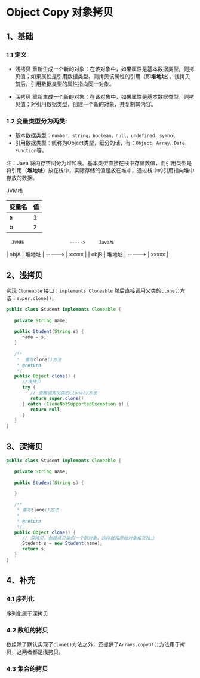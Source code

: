 # Object Copy 对象拷贝

## 1、基础

### 1.1 定义
- 浅拷贝
重新生成一个新的对象：在该对象中，如果属性是基本数据类型，则拷贝值；如果属性是引用数据类型，则拷贝该属性的引用（即**堆地址**）。浅拷贝前后，引用数据类型的属性指向同一对象。

- 深拷贝
重新生成一个新的对象：在该对象中，如果属性是基本数据类型，则拷贝值；对引用数据类型，创建一个新的对象，并复制其内容。

### 1.2 变量类型分为两类:
- 基本数据类型：```number，string，boolean，null，undefined，symbol```
- 引用数据类型：统称为Object类型，细分的话，有：```Object，Array，Date，Function```等。

注：Java 将内存空间分为堆和栈。基本类型直接在栈中存储数值，而引用类型是将引用（**堆地址**）放在栈中，实际存储的值是放在堆中，通过栈中的引用指向堆中存放的数据。

JVM栈

| 变量名 | 值 |
| ---  | ---|
|   a   |  1 |
|   b   |  2 |

      JVM栈                 ----->     Java堆
| objA  |  堆地址  |  ----->         |  xxxxx  |
| objB  |  堆地址  |  ----->         |  xxxxx  |



## 2、浅拷贝
实现  ```Cloneable``` 接口：```implements Cloneable```
然后直接调用父类的```clone()```方法：```super.clone();```
```java
public class Student implements Cloneable { 
 
   private String name; 
 
   public Student(String s) { 
      name = s; 
   } 
 
   /** 
    *  重写clone()方法 
    * @return 
    */ 
   public Object clone() { 
      //浅拷贝 
      try { 
         // 直接调用父类的clone()方法
         return super.clone(); 
      } catch (CloneNotSupportedException e) { 
         return null; 
      } 
   } 
}

```


## 3、深拷贝
```java
public class Student implements Cloneable { 

   private String name; 
 
   public Student(String s) { 
  
   } 

   /** 
    * 重写clone()方法 
    * 
    * @return 
    */ 
   public Object clone() { 
      // 深拷贝，创建拷贝类的一个新对象，这样就和原始对象相互独立
      Student s = new Student(name); 
      return s; 
   } 
}

```

## 4、补充

### 4.1 序列化
序列化属于深拷贝

### 4.2 数组的拷贝
数组除了默认实现了```clone()```方法之外，还提供了```Arrays.copyOf()```方法用于拷贝，这两者都是浅拷贝。

### 4.3 集合的拷贝







